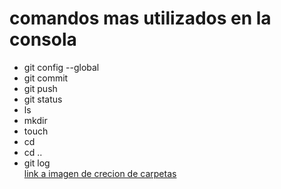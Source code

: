 # comandos mas utilizados en la consola 

- git config --global
- git commit
- git push
- git status
- ls
- mkdir
- touch
- cd 
- cd ..
- git log  
[link a imagen de crecion de carpetas](../images/captura-pantalla-git.jpg)  